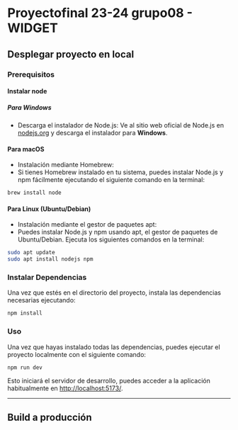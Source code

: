 # Proyectofinal 23-24 grupo08 - WIDGET

## Desplegar proyecto en local

### Prerequisitos

#### Instalar node

##### Para Windows

-   Descarga el instalador de Node.js:
    Ve al sitio web oficial de Node.js en [nodejs.org](nodejs.org) y descarga el instalador para **Windows**.

#### Para macOS

-   Instalación mediante Homebrew:
-   Si tienes Homebrew instalado en tu sistema, puedes instalar Node.js y npm fácilmente ejecutando el siguiente comando en la terminal:

```bash
brew install node
```

#### Para Linux (Ubuntu/Debian)

-   Instalación mediante el gestor de paquetes apt:
-   Puedes instalar Node.js y npm usando apt, el gestor de paquetes de Ubuntu/Debian. Ejecuta los siguientes comandos en la terminal:

```bash
sudo apt update
sudo apt install nodejs npm
```

### Instalar Dependencias

Una vez que estés en el directorio del proyecto, instala las dependencias necesarias ejecutando:

```bash
npm install
```

### Uso

Una vez que hayas instalado todas las dependencias, puedes ejecutar el proyecto localmente con el siguiente comando:

```bash
npm run dev

```

Esto iniciará el servidor de desarrollo, puedes acceder a la aplicación habitualmente en [http://localhost:5173/](http://localhost:5173/).

---

## Build a producción
